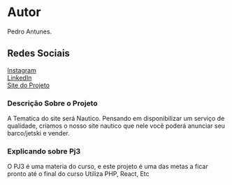 # Autor

Pedro Antunes.

## Redes Sociais
[Instagram](https://www.instagram.com/pedro.antunes1/)<br>
[LinkedIn](https://www.linkedin.com/in/pedro-antunes-250187215/)<br>
[Site do Projeto](https://spontaneous-raindrop-33e16d.netlify.app/)


### Descrição Sobre o Projeto
A Tematica do site será Nautico. Pensando em disponibilizar um serviço de qualidade, criamos o nosso site nautico que nele você poderá anunciar seu barco/jetski e vender.

### Explicando sobre Pj3
O PJ3 é uma materia do curso, e este projeto é uma das metas a ficar pronto até o final do curso
Utiliza PHP, React, Etc


